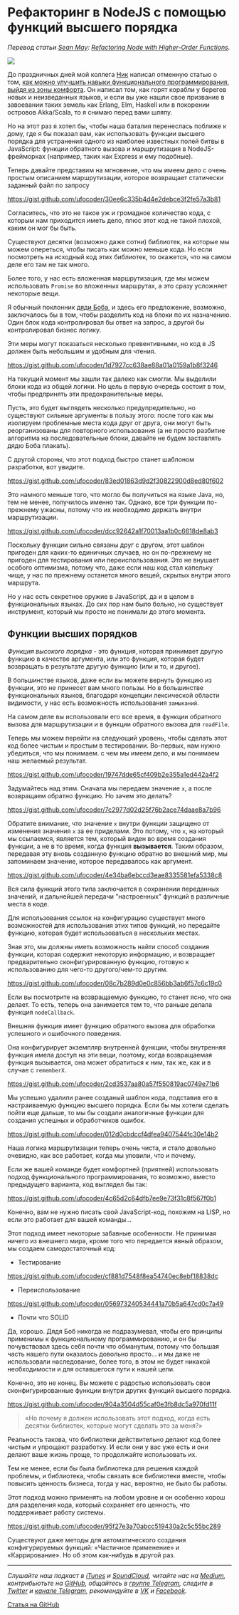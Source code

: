# Рефакторинг в NodeJS с помощью функций высшего порядка

*Перевод статьи [Sean May](https://blog.rangle.io/author/sean-may/): [Refactoring Node with Higher-Order Functions](https://blog.rangle.io/refactoring-node-with-higher-order-functions/).*

![](https://blog.rangle.io/content/images/2017/02/rangleio-refactoring-node-with-higher-order-functions.gif)

До праздничных дней мой коллега [Ник](http://blog.rangle.io/author/nicholas/) написал отменную статью о том, [как можно улучшить навыки функционального программирования, выйдя из зоны комфорта](https://blog.rangle.io/get-better-at-functional-javascript-without-learning-more-javascript/). Он написал том, как горят корабли у берегов новых и неизведанных языков, и если вы уже нашли свое призвание в завоевании таких земель как Erlang, Elm, Haskell или в покорении островов Akka/Scala, то я снимаю перед вами шляпу.

Но на этот раз я хотел бы, чтобы наша баталия перенеслась поближе к дому, где я бы показал вам, как использовать функции высшего порядка для устранения одного из наиболее известных полей битвы в JavaScript: функции обратного вызова и маршрутизация в NodeJS-фрейморках (например, таких как Express и ему подобные).

Теперь давайте представим на мгновение, что мы имеем дело с очень простым описанием маршрутизации, которое возвращает статически заданный файл по запросу

https://gist.github.com/ufocoder/30ee6c335b4d4e2debce3f2fe57a3b81

Согласитесь, что это не такое уж и громадное количество кода, с которым нам приходится иметь дело, плюс этот код не такой плохой, каким он мог бы быть.

Существуют десятки (возможно даже сотни) библиотек, на которые мы можем опереться, чтобы писать как можно меньше кода. Но если посмотреть на исходный код этих библиотек, то окажется, что на самом деле его там не так много.

Более того, у нас есть вложенная маршрутизация, где мы можем использовать `Promise` во вложенных маршрутах, а это сразу усложняет некоторые вещи.

Я обычный поклонник [дяди Боба](https://ru.wikipedia.org/wiki/%D0%9C%D0%B0%D1%80%D1%82%D0%B8%D0%BD,_%D0%A0%D0%BE%D0%B1%D0%B5%D1%80%D1%82), и здесь его предложение, возможно, заключалось бы в том, чтобы разделить код на блоки по их назначению. Один блок кода контролировал бы ответ на запрос, а другой бы контролировал бизнес логику.

Эти меры могут показаться несколько превентивными, но код в JS должен быть небольшим и удобным для чтения.

https://gist.github.com/ufocoder/1d7927cc638ae88a01a0159a1b8f3246

На текущий момент мы зашли так далеко как смогли. Мы выделили блоки кода из общей логики. Но цель в первую очередь состоит в том, чтобы предпринять эти предохранительные меры.

Пусть, это будет выглядеть несколько предупредительно, но существуют сильные аргументы в пользу этого:  после того как мы изолируем проблемные места кода друг от друга, они могут быть реорганизованы для повторного использования (а не просто разбитие алгоритма на последовательные блоки, давайте не будем заставлять дядю Боба плакать).

С другой стороны, что этот подход быстро станет шаблоном разработки, вот увидите.

https://gist.github.com/ufocoder/83ed01863d9d2f30822900d8ed80f602

Это намного меньше того, что могло бы получиться на языке Java, но, тем не менее, получилось именно так. Однако, все три функции по-прежнему ужасны, потому что их необходимо держать внутри маршрутизации.

https://gist.github.com/ufocoder/dcc92642a1f70013aa1b0c6618de8ab3

Поскольку функции сильно связаны друг с другом, этот шаблон пригоден для каких-то единичных случаев, но он по-прежнему не пригоден для тестирования или переиспользования. Это не внушает особого оптимизма, потому что, даже если наш код стал капельку чище, у нас по прежнему останется много вещей, скрытых внутри этого маршрута.

Но у нас есть секретное оружие в JavaScript, да и в целом в функциональных языках. До сих пор нам было больно, но существует инструмент, который мы просто не понимали до этого момента.

## Функции высших порядков

*Функция высокого порядка* - это функция, которая принимает другую функцию в качестве аргумента, или это функция, которая будет возвращать в результате другую функцию (или и то, и другое).

В большинстве языков, даже если вы можете вернуть функцию из функции, это не принесет вам много пользы. Но в большинстве функциональных языков, благодаря концепции лексической области видимости, у нас есть возможность использования `замыканий`.

На самом деле вы использовали его все время, в функции обратного вызова для маршрутизации и в функции обратного вызова для `readFile`.

Теперь мы можем перейти на следующий уровень, чтобы сделать этот код более чистым и простым в тестировании. Во-первых, нам нужно убедиться, что мы понимаем. с чем мы имеем дело, и мы понимаем наш желаемый результат.

https://gist.github.com/ufocoder/19747dde65cf409b2e355a1ed442a4f2

Задумайтесь над этим. Сначала мы передаем значение `x`, а после возвращаем обратно функцию. Но зачем это делать?

https://gist.github.com/ufocoder/7c2977d02d25f76b2ace74daae8a7b96

Обратите внимание, что значение `x` внутри функции защищено от изменения значения `x` за ее приделами. Это потому, что `х`, на который мы ссылаемся, является тем, который виден во время создания функции, а не в то время, когда функция **вызывается**. Таким образом, передавая эту вновь созданную функцию обратно во внешний мир, мы запоминаем значение, которое передавалось как аргумент.

https://gist.github.com/ufocoder/4e34ba6ebccd3eae8335581efa5338c8

Вся сила функций этого типа заключается в сохранении переданных значений, и дальнейшей передачи "настроенных" функций в различные места в коде.

Для использования ссылок на конфигурацию существует много возможностей для использования этих типов функций, но передайте функцию, которая будет использоваться в нескольких местах.

Зная это, мы должны иметь возможность найти способ создания функции, которая содержит некоторую информацию, и возвращает предварительно сконфигурированную функцию, готовую к использованию для чего-то другого/чем-то другим.

https://gist.github.com/ufocoder/08c7b289d0e0c856bb3ab6f57c6c19c0

Если вы посмотрите на возвращаемую функцию, то станет ясно, что она делает. То есть, теперь она занимается тем то, что раньше делала функция `nodeCallback`.

Внешняя функция имеет функцию обратного вызова для обработки успешного и ошибочного поведения.

Она конфигурирует экземпляр внутренней функции, чтобы внутренняя функция имела доступ на эти вещи, поэтому, когда возвращаемая функция вызывается, она может обратиться к ним, так же, как и в случае с `rememberX`.

https://gist.github.com/ufocoder/2cd3537aa80a57f550819ac0749e71b6

Мы успешно удалили ранее созданый шаблон кода, подставив его в настраиваемую функцию высшего порядка. Если бы мы хотели сделать пойти еще дальше, то мы бы создали аналогичные функции для создания успешных и обработчиков ошибок.

https://gist.github.com/ufocoder/012d0cbdccf4dfea9407544fc30e14b2

Наша логика маршрутизации теперь очень чиста, и стало довольно очевидно, как все работает, когда мы уловили, что и почему.

Если же вашей команде будет комфортней (приятней) использовать подход функционального программирования, то возможно, вместо предыдущего варианта, код выглядел бы так:

https://gist.github.com/ufocoder/4c65d2c64dfb7ee9e73f31c8f567f0b1

Конечно, вам не нужно писать свой JavaScript-код, похожим на LISP, но если это работает для вашей команды…

Этот подход имеет некоторые забавные особенности. Не принимая ничего из внешнего мира, кроме того что передается явный образом, мы создаем самодостаточный код:

- Тестирование

https://gist.github.com/ufocoder/cf881d7548f8ea54740ec8ebf18838dc

- Переиспользование

https://gist.github.com/ufocoder/056973240534441a70b5a647cd0c7a49

- Почти что SOLID

Да, хорошо. Дядя Боб никогда не подразумевал, чтобы его принципы применимы к функциональному программированию, и он бы почувствовал здесь себя почти что обманутым, потому что большая часть нашего пути оказалось довольно просто… и мы даже не использовали наследование, более того, в этом не будет никакой необходимости и для оставшегося пути к нашей цели.

Конечно, это не конец. Вы можете с радостью использовать свои сконфигурированные функции внутри других функций высшего порядка.

https://gist.github.com/ufocoder/904a3504d55caf0e3fb8dc5a970fd11f

> «Но почему я должен использовать этот подход, когда есть десятки библиотек, которые могут сделать это за меня?»

Реальность такова, что библиотеки действительно делают код более чистым и упрощают разработку. И если они у вас уже есть и они делают ваше жизнь проще, то продолжайте использовать их.

Тем не менее, если бы была библиотека для решения каждой проблемы, и библиотека, чтобы связать все библиотеки вместе, чтобы повысить ценность бизнеса, тогда у нас, вероятно, не было бы работы.

Этот подход можно применять на любом уровне и он особенно хорош для разделения кода, который сохраняет его ценность, что поддерживает работу системы.

https://gist.github.com/ufocoder/95f27e3a70abcc519430a2c5c55bc289

Существуют даже методы для автоматического создания конфигурируемых функций: «Частичное применение» и «Каррирование». Но об этом как-нибудь в другой раз.

- - - -

*Слушайте наш подкаст в [iTunes](https://itunes.apple.com/ru/podcast/девшахта/id1226773343) и [SoundCloud](https://soundcloud.com/devschacht), читайте нас на [Medium](https://medium.com/devschacht), контрибьютьте на [GitHub](https://github.com/devSchacht), общайтесь в [группе Telegram](https://t.me/devSchacht), следите в [Twitter](https://twitter.com/DevSchacht) и [канале Telegram](https://t.me/devSchachtChannel), рекомендуйте в [VK](https://vk.com/devschacht) и [Facebook](https://www.facebook.com/devSchacht).*

[Статья на GitHub](https://github.com/devSchacht/translations/tree/master/./articles/refactoring-node-with-higher-order-functions/README.md)
